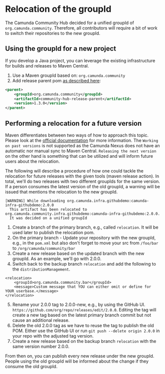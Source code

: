 # Relocation of the groupId

The Camunda Community Hub decided for a unified groupId of `org.camunda.community`. Therefore, all contributors will require a bit of work to switch their repositories to the new groupId.

## Using the groupId for a new project

If you develop a Java project, you can leverage the existing infrastructure for builds and releases to Maven Central.

1. Use a Maven groupId based on: `org.camunda.community`
2. Add release parent pom [as described here](https://github.com/camunda-community-hub/community-action-maven-release):

```xml
<parent>
    <groupId>org.camunda.community</groupId>
    <artifactId>community-hub-release-parent</artifactId>
    <version>1.3.0</version>
</parent>
```

## Performing a relocation for a future version

Maven differentiates between two ways of how to approach this topic. Please look at the [official documentation](https://maven.apache.org/guides/mini/guide-relocation.html) for more information.
The `Working on past versions` is not supported as the Camunda Nexus does not have an automatic nor manual sync to Maven Central.
`Releasing the next version` on the other hand is something that can be utilized and will inform future users about the relocation.

The following will describe a procedure of how one could tackle the relocation for future releases with the given tools (maven release action).
In total, we'll do two releases with two different groupIds for the same version. If a person consumes the latest version of the old groupId, a warning will be issued that mentions the relocation to the new groupId.
```
[WARNING] While downloading org.camunda.infra.githubdemo:camunda-infra-githubdemo:2.0.0
  This artifact has been relocated to org.camunda.community.infra.githubdemo:camunda-infra-githubdemo:2.0.0.
  It was decided on a unified groupId
```

1. Create a branch of the primary branch, e.g., called `relocation`. It will be used later to publish the relocation pom.
2. On the primary branch - Update your repository with the new groupId, e.g., in the `pom.xml` but also don't forget to move your src from `/foo/bar` to `/org/camunda/community/bar`
3. Create a new release based on the updated branch with the new groupId. As an example, we'll go with 2.0.0.
4. Switch back to the backup branch `relocation` and add the following to the `distributionManagement`.
```
<relocation>
	<groupId>org.camunda.community.bar</groupId>
	<message>Custom message that YOU can either omit or define for YOUR userbase.</message>
</relocation>
```
5. Rename your 2.0.0 tag to 2.0.0-new, e.g., by using the GitHub UI. `https://github.com/org/repo/releases/edit/2.0.0`. Editing the tag will create a new tag based on the latest primary branch commit but not cause an additional release.
6. Delete the old 2.0.0 tag as we have to reuse the tag to publish the old POM. Either use the GitHub UI or run `git push --delete origin 2.0.0` in your repo with the adjusted tag version.
7. Create a new release based on the backup branch `relocation` with the same version number 2.0.0.

From then on, you can publish every new release under the new groupId. People using the old groupId will be informed about the change if they consume the old groupId.
